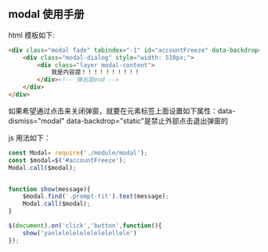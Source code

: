 ## modal 使用手册

html 模板如下:
```html
<div class="modal fade" tabindex="-1" id="accountFreeze" data-backdrop="static" data-keyboard="false">
    <div class="modal-dialog" style="width: 510px;">
        <div class="layer modal-content">
            我是内容提！！！！！！！！！！
        </div><!-- 弹出层end -->
    </div>
</div>
```
如果希望通过点击来关闭弹窗，就要在元素标签上面设置如下属性：data-dismiss="modal"
data-backdrop="static"是禁止外部点击退出弹窗的


js 用法如下：
```javascript
const Modal= require('./module/modal');
const $modal=$('#accountFreeze');
Modal.call($modal);


function show(message){
    $modal.find('.prompt-tit').text(message);
    Modal.call($modal);
}

$(document).on('click','button',function(){
    show('yanlelelelelelelelellele')
});
```